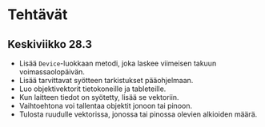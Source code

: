 # Tehtävät

## Keskiviikko 28.3
* Lisää `Device`-luokkaan metodi, joka laskee viimeisen takuun voimassaolopäivän.
* Lisää tarvittavat syötteen tarkistukset pääohjelmaan.
* Luo objektivektorit tietokoneille ja tableteille.
* Kun laitteen tiedot on syötetty, lisää se vektoriin.
* Vaihtoehtona voi tallentaa objektit jonoon tai pinoon.
* Tulosta ruudulle vektorissa, jonossa tai pinossa olevien alkioiden määrä.


